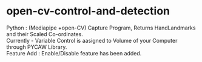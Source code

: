 # open-cv-control-and-detection
Python : (Mediapipe +open-CV) Capture Program, Returns HandLandmarks and their Scaled Co-ordinates. <br /> 
Currently - Variable Control is aasigned to Volume of your Computer through PYCAW Library. <br /> 
Feature Add : Enable/Disable feature has been added.
